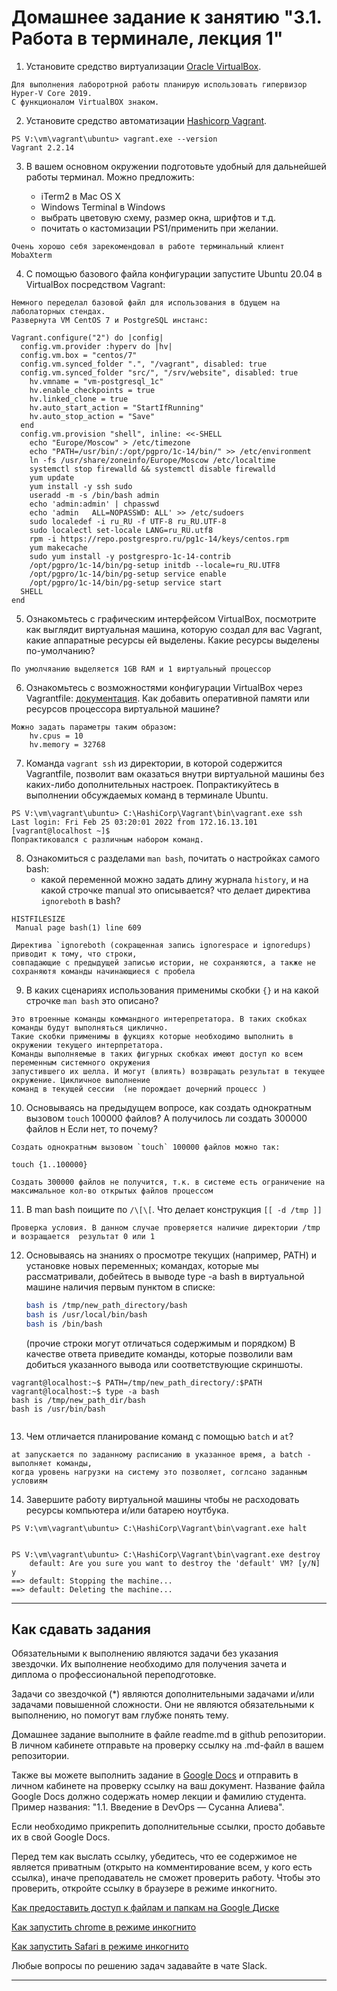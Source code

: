 # Домашнее задание к занятию "3.1. Работа в терминале, лекция 1"

1. Установите средство виртуализации [Oracle VirtualBox](https://www.virtualbox.org/).

```
Для выполнения лаборотрной работы планирую использовать гипервизор Hyper-V Core 2019. 
С функционалом VirtualBOX знаком.
```

2. Установите средство автоматизации [Hashicorp Vagrant](https://www.vagrantup.com/).

```
PS V:\vm\vagrant\ubuntu> vagrant.exe --version
Vagrant 2.2.14
```

3. В вашем основном окружении подготовьте удобный для дальнейшей работы терминал. Можно предложить:


	* iTerm2 в Mac OS X
	* Windows Terminal в Windows
	* выбрать цветовую схему, размер окна, шрифтов и т.д.
	* почитать о кастомизации PS1/применить при желании.
```
Очень хорошо себя зарекомендовал в работе терминальный клиент MobaXterm
```

4. С помощью базового файла конфигурации запустите Ubuntu 20.04 в VirtualBox посредством Vagrant:

```
Немного переделал базовой файл для использования в бдущем на лаболаторных стендах.
Развернута VM CentOS 7 и PostgreSQL инстанс:

Vagrant.configure("2") do |config|
  config.vm.provider :hyperv do |hv|
  config.vm.box = "centos/7"
  config.vm.synced_folder ".", "/vagrant", disabled: true
  config.vm.synced_folder "src/", "/srv/website", disabled: true
    hv.vmname = "vm-postgresql_1c"
    hv.enable_checkpoints = true
    hv.linked_clone = true
    hv.auto_start_action = "StartIfRunning"
    hv.auto_stop_action = "Save"
  end
  config.vm.provision "shell", inline: <<-SHELL
    echo "Europe/Moscow" > /etc/timezone
    echo "PATH=/usr/bin/:/opt/pgpro/1c-14/bin/" >> /etc/environment
    ln -fs /usr/share/zoneinfo/Europe/Moscow /etc/localtime
    systemctl stop firewalld && systemctl disable firewalld
    yum update
    yum install -y ssh sudo
    useradd -m -s /bin/bash admin
    echo 'admin:admin' | chpasswd
    echo 'admin   ALL=NOPASSWD: ALL' >> /etc/sudoers
    sudo localedef -i ru_RU -f UTF-8 ru_RU.UTF-8
    sudo localectl set-locale LANG=ru_RU.utf8
    rpm -i https://repo.postgrespro.ru/pg1c-14/keys/centos.rpm
    yum makecache
    sudo yum install -y postgrespro-1c-14-contrib
    /opt/pgpro/1c-14/bin/pg-setup initdb --locale=ru_RU.UTF8
    /opt/pgpro/1c-14/bin/pg-setup service enable
    /opt/pgpro/1c-14/bin/pg-setup service start
  SHELL
end
```

5. Ознакомьтесь с графическим интерфейсом VirtualBox, посмотрите как выглядит виртуальная машина, которую создал для вас Vagrant, какие аппаратные ресурсы ей выделены. Какие ресурсы выделены по-умолчанию?

```
По умолчяанию выделяется 1GB RAM и 1 виртуальный процессор
```

6. Ознакомьтесь с возможностями конфигурации VirtualBox через Vagrantfile: [документация](https://www.vagrantup.com/docs/providers/virtualbox/configuration.html). Как добавить оперативной памяти или ресурсов процессора виртуальной машине?
```
Можно задать параметры таким образом:
    hv.cpus = 10
    hv.memory = 32768
```

7. Команда `vagrant ssh` из директории, в которой содержится Vagrantfile, позволит вам оказаться внутри виртуальной машины без каких-либо дополнительных настроек. Попрактикуйтесь в выполнении обсуждаемых команд в терминале Ubuntu.

```
PS V:\vm\vagrant\ubuntu> C:\HashiCorp\Vagrant\bin\vagrant.exe ssh
Last login: Fri Feb 25 03:20:01 2022 from 172.16.13.101
[vagrant@localhost ~]$ 
Попрактиковался с различным набором команд.

```

8. Ознакомиться с разделами `man bash`, почитать о настройках самого bash:
    * какой переменной можно задать длину журнала `history`, и на какой строчке manual это описывается?
     что делает директива `ignoreboth` в bash?

```
HISTFILESIZE
 Manual page bash(1) line 609 
```
```
Директива `ignoreboth (сокращенная запись ignorespace и ignoredups)  приводит к тому, что строки,  
совпадающие с предыдущей записью истории, не сохраняются, а также не сохраняютя команды начинающиеся с пробела
```

9. В каких сценариях использования применимы скобки `{}` и на какой строчке `man bash` это описано?

```
Это втроенные команды коммандного интерепретатора. В таких скобках команды будут выполняться циклично.  
Такие скобки применимы в фукциях которые необходимо выполнить в окружении текущего интерпретатора.   
Команды выполняемые в таких фигурных скобках имеют доступ ко всем переменным системного окружения   
запустившего их шелла. И могут (влиять) возвращать результат в текущее окружение. Цикличное выполнение  
команд в текущей сессии  (не порождает дочерний процесс )
```

10. Основываясь на предыдущем вопросе, как создать однократным вызовом `touch` 100000 файлов? А получилось ли создать 300000 файлов н Если нет, то почему?

```
Создать однократным вызовом `touch` 100000 файлов можно так: 

touch {1..100000}

Создать 300000 файлов не получится, т.к. в системе есть ограничение на максимальное кол-во открытых файлов процессом
```
11. В man bash поищите по `/\[\[`. Что делает конструкция `[[ -d /tmp ]]`
```
Проверка условия. В данном случае проверяется наличие директории /tmp и возращается  результат 0 или 1 
```
12. Основываясь на знаниях о просмотре текущих (например, PATH) и установке новых переменных; командах, которые мы рассматривали, добейтесь в выводе type -a bash в виртуальной машине наличия первым пунктом в списке:

	```bash
	bash is /tmp/new_path_directory/bash
	bash is /usr/local/bin/bash
	bash is /bin/bash
	```

	(прочие строки могут отличаться содержимым и порядком)
    В качестве ответа приведите команды, которые позволили вам добиться указанного вывода или соответствующие скриншоты.

```
vagrant@localhost:~$ PATH=/tmp/new_path_directory/:$PATH
vagrant@localhost:~$ type -a bash
bash is /tmp/new_path_dir/bash
bash is /usr/bin/bash
  
```
13. Чем отличается планирование команд с помощью `batch` и `at`?
```
at запускается по заданному расписанию в указанное время, a batch - выполняет команды,  
когда уровень нагрузки на систему это позволяет, соглсано заданным условиям 
```
14. Завершите работу виртуальной машины чтобы не расходовать ресурсы компьютера и/или батарею ноутбука.

```
PS V:\vm\vagrant\ubuntu> C:\HashiCorp\Vagrant\bin\vagrant.exe halt


PS V:\vm\vagrant\ubuntu> C:\HashiCorp\Vagrant\bin\vagrant.exe destroy
    default: Are you sure you want to destroy the 'default' VM? [y/N] y
==> default: Stopping the machine...
==> default: Deleting the machine...
```
 ---

## Как сдавать задания

Обязательными к выполнению являются задачи без указания звездочки. Их выполнение необходимо для получения зачета и диплома о профессиональной переподготовке.

Задачи со звездочкой (*) являются дополнительными задачами и/или задачами повышенной сложности. Они не являются обязательными к выполнению, но помогут вам глубже понять тему.

Домашнее задание выполните в файле readme.md в github репозитории. В личном кабинете отправьте на проверку ссылку на .md-файл в вашем репозитории.

Также вы можете выполнить задание в [Google Docs](https://docs.google.com/document/u/0/?tgif=d) и отправить в личном кабинете на проверку ссылку на ваш документ.
Название файла Google Docs должно содержать номер лекции и фамилию студента. Пример названия: "1.1. Введение в DevOps — Сусанна Алиева".

Если необходимо прикрепить дополнительные ссылки, просто добавьте их в свой Google Docs.

Перед тем как выслать ссылку, убедитесь, что ее содержимое не является приватным (открыто на комментирование всем, у кого есть ссылка), иначе преподаватель не сможет проверить работу. Чтобы это проверить, откройте ссылку в браузере в режиме инкогнито.

[Как предоставить доступ к файлам и папкам на Google Диске](https://support.google.com/docs/answer/2494822?hl=ru&co=GENIE.Platform%3DDesktop)

[Как запустить chrome в режиме инкогнито ](https://support.google.com/chrome/answer/95464?co=GENIE.Platform%3DDesktop&hl=ru)

[Как запустить  Safari в режиме инкогнито ](https://support.apple.com/ru-ru/guide/safari/ibrw1069/mac)

Любые вопросы по решению задач задавайте в чате Slack.

---
